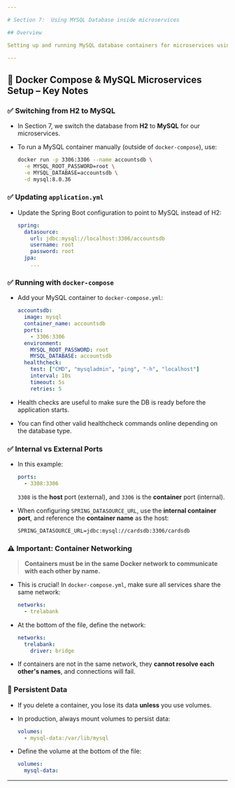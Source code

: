```yaml
---

# Section 7:  Using MYSQL Database inside microservices

## Overview

Setting up and running MySQL database containers for microservices using Docker.

---
```


## 🐳 Docker Compose & MySQL Microservices Setup – Key Notes

### ✅ Switching from H2 to MySQL

* In Section 7, we switch the database from **H2** to **MySQL** for our microservices.
* To run a MySQL container manually (outside of `docker-compose`), use:

  ```bash
  docker run -p 3306:3306 --name accountsdb \
    -e MYSQL_ROOT_PASSWORD=root \
    -e MYSQL_DATABASE=accountsdb \
    -d mysql:8.0.36
  ```

### ✅ Updating `application.yml`

* Update the Spring Boot configuration to point to MySQL instead of H2:

  ```yaml
  spring:
    datasource:
      url: jdbc:mysql://localhost:3306/accountsdb
      username: root
      password: root
    jpa:
      ...
  ```

### ✅ Running with `docker-compose`

* Add your MySQL container to `docker-compose.yml`:

  ```yaml
  accountsdb:
    image: mysql
    container_name: accountsdb
    ports:
      - 3306:3306
    environment:
      MYSQL_ROOT_PASSWORD: root
      MYSQL_DATABASE: accountsdb
    healthcheck:
      test: ["CMD", "mysqladmin", "ping", "-h", "localhost"]
      interval: 10s
      timeout: 5s
      retries: 5
  ```

* Health checks are useful to make sure the DB is ready before the application starts.

* You can find other valid healthcheck commands online depending on the database type.

### ✅ Internal vs External Ports

* In this example:

  ```yaml
  ports:
    - 3308:3306
  ```

  `3308` is the **host** port (external), and `3306` is the **container** port (internal).

* When configuring `SPRING_DATASOURCE_URL`, use the **internal container port**, and reference the **container name** as the host:

  ```env
  SPRING_DATASOURCE_URL=jdbc:mysql://cardsdb:3306/cardsdb
  ```

### ⚠️ Important: Container Networking

> **Containers must be in the same Docker network to communicate with each other by name.**

* This is crucial! In `docker-compose.yml`, make sure all services share the same network:

  ```yaml
  networks:
    - trelabank
  ```

* At the bottom of the file, define the network:

  ```yaml
  networks:
    trelabank:
      driver: bridge
  ```

* If containers are not in the same network, they **cannot resolve each other's names**, and connections will fail.

### 💾 Persistent Data

* If you delete a container, you lose its data **unless** you use volumes.

* In production, always mount volumes to persist data:

  ```yaml
  volumes:
    - mysql-data:/var/lib/mysql
  ```

* Define the volume at the bottom of the file:

  ```yaml
  volumes:
    mysql-data:
  ```

---
